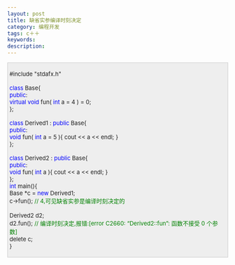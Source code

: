 ```yaml
---
layout: post
title: 缺省实参编译时刻决定
category: 编程开发
tags: c＋＋
keywords: 
description: 
---
```


<div
style="border-bottom:#cccccc 1px solid;border-left:#cccccc 1px solid;padding-bottom:4px;background-color:#eeeeee;padding-left:4px;width:98%;padding-right:5px;font-size:13px;word-break:break-all;border-top:#cccccc 1px solid;border-right:#cccccc 1px solid;padding-top:4px;">

\#include "stdafx.h"\
\
 <span style="color:#0000ff;">class</span> Base{\
 <span style="color:#0000ff;">public</span>:\
     <span style="color:#0000ff;">virtual</span> <span
style="color:#0000ff;">void</span> fun( <span
style="color:#0000ff;">int</span> a = 4 ) = 0;\
 };\
\
 <span style="color:#0000ff;">class</span> Derived1 : <span
style="color:#0000ff;">public</span> Base{\
 <span style="color:#0000ff;">public</span>:\
     <span style="color:#0000ff;">void</span> fun( <span
style="color:#0000ff;">int</span> a = 5 ){ cout \<\< a \<\< endl; }\
 };\
\
 <span style="color:#0000ff;">class</span> Derived2 : <span
style="color:#0000ff;">public</span> Base{\
 <span style="color:#0000ff;">public</span>:\
     <span style="color:#0000ff;">void</span> fun( <span
style="color:#0000ff;">int</span> a ){ cout \<\< a \<\< endl; }\
 };\
 <span style="color:#0000ff;">int</span> main(){\
     Base \*c = <span style="color:#0000ff;">new</span> Derived1;\
     c-\>fun(); <span style="color:#008000;">//</span><span
style="color:#008000;"> 4,可见缺省实参是编译时刻决定的</span><span
style="color:#008000;">\
 </span>\
     Derived2 d2;\
     d2.fun(); <span style="color:#008000;">//</span><span
style="color:#008000;"> 编译时刻决定,报错:[error C2660: “Derived2::fun”: 函数不接受 0 个参数]</span><span
style="color:#008000;">\
 </span>    delete c;\
 }

</div>






